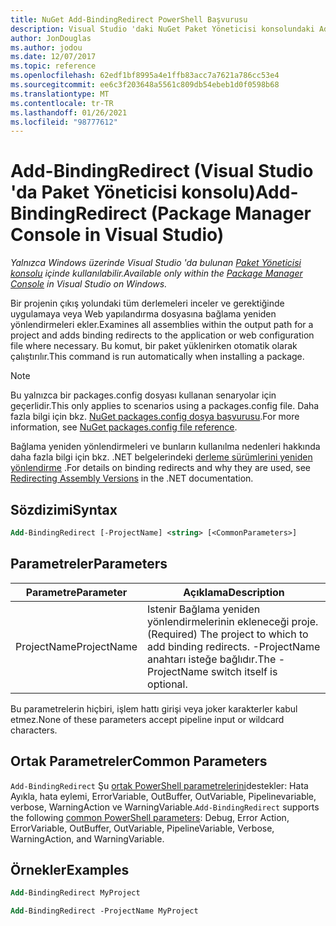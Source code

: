 ```yaml
---
title: NuGet Add-BindingRedirect PowerShell Başvurusu
description: Visual Studio 'daki NuGet Paket Yöneticisi konsolundaki Add-BindingRedirect PowerShell komutuna yönelik başvuru.
author: JonDouglas
ms.author: jodou
ms.date: 12/07/2017
ms.topic: reference
ms.openlocfilehash: 62edf1bf8995a4e1ffb83acc7a7621a786cc53e4
ms.sourcegitcommit: ee6c3f203648a5561c809db54ebeb1d0f0598b68
ms.translationtype: MT
ms.contentlocale: tr-TR
ms.lasthandoff: 01/26/2021
ms.locfileid: "98777612"
---
```

# <a name="add-bindingredirect-package-manager-console-in-visual-studio"></a><span data-ttu-id="d8bc3-103">Add-BindingRedirect (Visual Studio 'da Paket Yöneticisi konsolu)</span><span class="sxs-lookup"><span data-stu-id="d8bc3-103">Add-BindingRedirect (Package Manager Console in Visual Studio)</span></span>

<span data-ttu-id="d8bc3-104">*Yalnızca Windows üzerinde Visual Studio 'da bulunan [Paket Yöneticisi konsolu](../../consume-packages/install-use-packages-powershell.md) içinde kullanılabilir.*</span><span class="sxs-lookup"><span data-stu-id="d8bc3-104">*Available only within the [Package Manager Console](../../consume-packages/install-use-packages-powershell.md) in Visual Studio on Windows.*</span></span>

<span data-ttu-id="d8bc3-105">Bir projenin çıkış yolundaki tüm derlemeleri inceler ve gerektiğinde uygulamaya veya Web yapılandırma dosyasına bağlama yeniden yönlendirmeleri ekler.</span><span class="sxs-lookup"><span data-stu-id="d8bc3-105">Examines all assemblies within the output path for a project and adds binding redirects to the application or web configuration file where necessary.</span></span> <span data-ttu-id="d8bc3-106">Bu komut, bir paket yüklenirken otomatik olarak çalıştırılır.</span><span class="sxs-lookup"><span data-stu-id="d8bc3-106">This command is run automatically when installing a package.</span></span>

> [!NOTE]
> <span data-ttu-id="d8bc3-107">Bu yalnızca bir packages.config dosyası kullanan senaryolar için geçerlidir.</span><span class="sxs-lookup"><span data-stu-id="d8bc3-107">This only applies to scenarios using a packages.config file.</span></span> <span data-ttu-id="d8bc3-108">Daha fazla bilgi için bkz. [NuGet packages.config dosya başvurusu](~/reference/packages-config.md).</span><span class="sxs-lookup"><span data-stu-id="d8bc3-108">For more information, see [NuGet packages.config file reference](~/reference/packages-config.md).</span></span>

<span data-ttu-id="d8bc3-109">Bağlama yeniden yönlendirmeleri ve bunların kullanılma nedenleri hakkında daha fazla bilgi için bkz. .NET belgelerindeki [derleme sürümlerini yeniden yönlendirme](/dotnet/framework/configure-apps/redirect-assembly-versions) .</span><span class="sxs-lookup"><span data-stu-id="d8bc3-109">For details on binding redirects and why they are used, see [Redirecting Assembly Versions](/dotnet/framework/configure-apps/redirect-assembly-versions) in the .NET documentation.</span></span>

## <a name="syntax"></a><span data-ttu-id="d8bc3-110">Sözdizimi</span><span class="sxs-lookup"><span data-stu-id="d8bc3-110">Syntax</span></span>

```ps
Add-BindingRedirect [-ProjectName] <string> [<CommonParameters>]
```

## <a name="parameters"></a><span data-ttu-id="d8bc3-111">Parametreler</span><span class="sxs-lookup"><span data-stu-id="d8bc3-111">Parameters</span></span>

| <span data-ttu-id="d8bc3-112">Parametre</span><span class="sxs-lookup"><span data-stu-id="d8bc3-112">Parameter</span></span> | <span data-ttu-id="d8bc3-113">Açıklama</span><span class="sxs-lookup"><span data-stu-id="d8bc3-113">Description</span></span> |
| --- | --- |
| <span data-ttu-id="d8bc3-114">ProjectName</span><span class="sxs-lookup"><span data-stu-id="d8bc3-114">ProjectName</span></span> | <span data-ttu-id="d8bc3-115">Istenir Bağlama yeniden yönlendirmelerinin ekleneceği proje.</span><span class="sxs-lookup"><span data-stu-id="d8bc3-115">(Required) The project to which to add binding redirects.</span></span> <span data-ttu-id="d8bc3-116">-ProjectName anahtarı isteğe bağlıdır.</span><span class="sxs-lookup"><span data-stu-id="d8bc3-116">The -ProjectName switch itself is optional.</span></span> |

<span data-ttu-id="d8bc3-117">Bu parametrelerin hiçbiri, işlem hattı girişi veya joker karakterler kabul etmez.</span><span class="sxs-lookup"><span data-stu-id="d8bc3-117">None of these parameters accept pipeline input or wildcard characters.</span></span>

## <a name="common-parameters"></a><span data-ttu-id="d8bc3-118">Ortak Parametreler</span><span class="sxs-lookup"><span data-stu-id="d8bc3-118">Common Parameters</span></span>

<span data-ttu-id="d8bc3-119">`Add-BindingRedirect` Şu [ortak PowerShell parametrelerini](/powershell/module/microsoft.powershell.core/about/about_commonparameters)destekler: Hata Ayıkla, hata eylemi, ErrorVariable, OutBuffer, OutVariable, Pipelinevariable, verbose, WarningAction ve WarningVariable.</span><span class="sxs-lookup"><span data-stu-id="d8bc3-119">`Add-BindingRedirect` supports the following [common PowerShell parameters](/powershell/module/microsoft.powershell.core/about/about_commonparameters): Debug, Error Action, ErrorVariable, OutBuffer, OutVariable, PipelineVariable, Verbose, WarningAction, and WarningVariable.</span></span>

## <a name="examples"></a><span data-ttu-id="d8bc3-120">Örnekler</span><span class="sxs-lookup"><span data-stu-id="d8bc3-120">Examples</span></span>

```ps
Add-BindingRedirect MyProject

Add-BindingRedirect -ProjectName MyProject
```